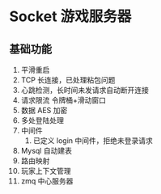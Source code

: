 # Socket 游戏服务器

## 基础功能

1. 平滑重启
2. TCP 长连接，已处理粘包问题
3. 心跳检测，长时间未发请求自动断开连接
4. 请求限流 令牌桶+滑动窗口
5. 数据 AES 加密
5. 多处登陆处理
6. 中间件
   1. 已定义 login 中间件，拒绝未登录请求
7. Mysql 自动建表
8. 路由映射
9. 玩家上下文管理
10. zmq 中心服务器

